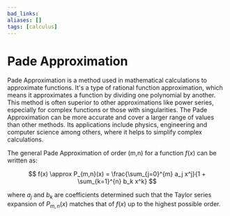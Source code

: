 ```yaml
---
bad_links: 
aliases: []
tags: [calculus]
---
```

# Pade Approximation

Pade Approximation is a method used in mathematical calculations to approximate functions. It's a type of rational function approximation, which means it approximates a function by dividing one polynomial by another. This method is often superior to other approximations like power series, especially for complex functions or those with singularities. The Pade Approximation can be more accurate and cover a larger range of values than other methods. Its applications include physics, engineering and computer science among others, where it helps to simplify complex calculations.

The general Pade Approximation of order (m,n) for a function $f(x)$ can be written as:

$$
f(x) \approx P_{m,n}(x) = \frac{\sum_{j=0}^{m} a_j x^j}{1 + \sum_{k=1}^{n} b_k x^k}
$$

where $a_j$ and $b_k$ are coefficients determined such that the Taylor series expansion of $P_{m,n}(x)$ matches that of $f(x)$ up to the highest possible order.

